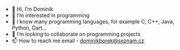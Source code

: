 - 👋 Hi, I’m Dominik
- 👀 I’m interested in programming
- 🌱 I know many programming languages, for example C, C++, Java, Python, Dart...
- 💞️ I’m looking to collaborate on programming projects
- 📫 How to reach me email - dominikborek@seznam.cz

<!---
Hellman666/Hellman666 is a ✨ special ✨ repository because its `README.md` (this file) appears on your GitHub profile.
You can click the Preview link to take a look at your changes.
--->
